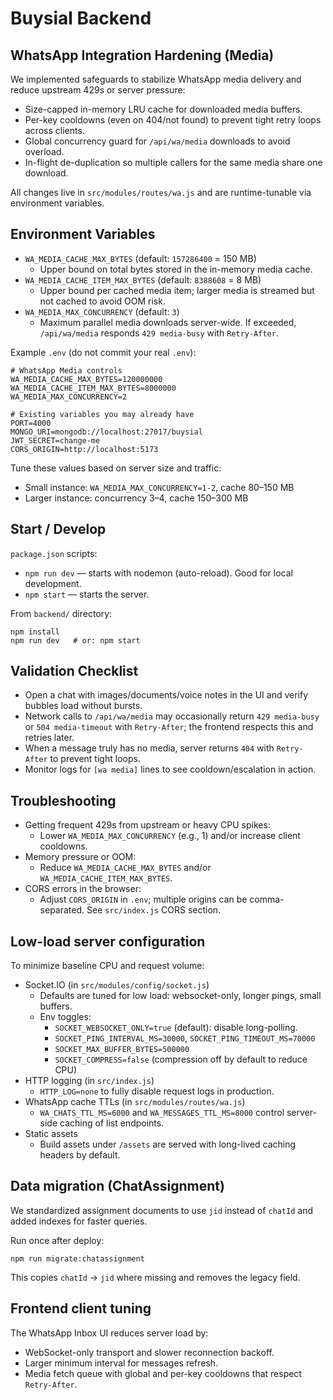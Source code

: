 # Buysial Backend

## WhatsApp Integration Hardening (Media)

We implemented safeguards to stabilize WhatsApp media delivery and reduce upstream 429s or server pressure:

- Size-capped in-memory LRU cache for downloaded media buffers.
- Per-key cooldowns (even on 404/not found) to prevent tight retry loops across clients.
- Global concurrency guard for `/api/wa/media` downloads to avoid overload.
- In-flight de-duplication so multiple callers for the same media share one download.

All changes live in `src/modules/routes/wa.js` and are runtime-tunable via environment variables.

## Environment Variables

- `WA_MEDIA_CACHE_MAX_BYTES` (default: `157286400` = 150 MB)
  - Upper bound on total bytes stored in the in-memory media cache.
- `WA_MEDIA_CACHE_ITEM_MAX_BYTES` (default: `8388608` = 8 MB)
  - Upper bound per cached media item; larger media is streamed but not cached to avoid OOM risk.
- `WA_MEDIA_MAX_CONCURRENCY` (default: `3`)
  - Maximum parallel media downloads server-wide. If exceeded, `/api/wa/media` responds `429 media-busy` with `Retry-After`.

Example `.env` (do not commit your real `.env`):

```
# WhatsApp Media controls
WA_MEDIA_CACHE_MAX_BYTES=120000000
WA_MEDIA_CACHE_ITEM_MAX_BYTES=8000000
WA_MEDIA_MAX_CONCURRENCY=2

# Existing variables you may already have
PORT=4000
MONGO_URI=mongodb://localhost:27017/buysial
JWT_SECRET=change-me
CORS_ORIGIN=http://localhost:5173
```

Tune these values based on server size and traffic:
- Small instance: `WA_MEDIA_MAX_CONCURRENCY=1-2`, cache 80–150 MB
- Larger instance: concurrency 3–4, cache 150–300 MB

## Start / Develop

`package.json` scripts:

- `npm run dev` — starts with nodemon (auto-reload). Good for local development.
- `npm start` — starts the server.

From `backend/` directory:

```
npm install
npm run dev   # or: npm start
```

## Validation Checklist

- Open a chat with images/documents/voice notes in the UI and verify bubbles load without bursts.
- Network calls to `/api/wa/media` may occasionally return `429 media-busy` or `504 media-timeout` with `Retry-After`; the frontend respects this and retries later.
- When a message truly has no media, server returns `404` with `Retry-After` to prevent tight loops.
- Monitor logs for `[wa media]` lines to see cooldown/escalation in action.

## Troubleshooting

- Getting frequent 429s from upstream or heavy CPU spikes:
  - Lower `WA_MEDIA_MAX_CONCURRENCY` (e.g., 1) and/or increase client cooldowns.
- Memory pressure or OOM:
  - Reduce `WA_MEDIA_CACHE_MAX_BYTES` and/or `WA_MEDIA_CACHE_ITEM_MAX_BYTES`.
- CORS errors in the browser:
  - Adjust `CORS_ORIGIN` in `.env`; multiple origins can be comma-separated. See `src/index.js` CORS section.

## Low-load server configuration

To minimize baseline CPU and request volume:

- Socket.IO (in `src/modules/config/socket.js`)
  - Defaults are tuned for low load: websocket-only, longer pings, small buffers.
  - Env toggles:
    - `SOCKET_WEBSOCKET_ONLY=true` (default): disable long-polling.
    - `SOCKET_PING_INTERVAL_MS=30000`, `SOCKET_PING_TIMEOUT_MS=70000`
    - `SOCKET_MAX_BUFFER_BYTES=500000`
    - `SOCKET_COMPRESS=false` (compression off by default to reduce CPU)
- HTTP logging (in `src/index.js`)
  - `HTTP_LOG=none` to fully disable request logs in production.
- WhatsApp cache TTLs (in `src/modules/routes/wa.js`)
  - `WA_CHATS_TTL_MS=6000` and `WA_MESSAGES_TTL_MS=8000` control server-side caching of list endpoints.
- Static assets
  - Build assets under `/assets` are served with long-lived caching headers by default.

## Data migration (ChatAssignment)

We standardized assignment documents to use `jid` instead of `chatId` and added indexes for faster queries.

Run once after deploy:

```
npm run migrate:chatassignment
```

This copies `chatId` -> `jid` where missing and removes the legacy field.

## Frontend client tuning

The WhatsApp Inbox UI reduces server load by:

- WebSocket-only transport and slower reconnection backoff.
- Larger minimum interval for messages refresh.
- Media fetch queue with global and per-key cooldowns that respect `Retry-After`.
